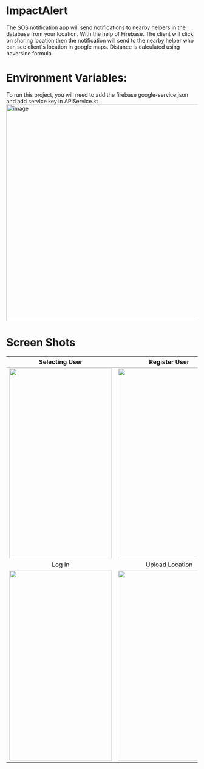 <h1> ImpactAlert</h1> 
The SOS notification app will send notifications to nearby helpers in the database from your location. With the help of Firebase. The client will click on sharing location then the notification will send to the nearby helper who can see client's location in google maps. Distance is calculated using haversine formula.<br/>

<h1>  Environment Variables:</h1> 
To run this project, you will need to add the firebase google-service.json and add service key in APIService.kt
<img width="570" alt="image" src="https://github.com/tejasvb/sos_notification/assets/63836638/aa1d3d57-9fd5-495c-b53a-32447de8f9f2">

<h1> Screen Shots</h1>

| Selecting User  | Register User | Register Helper |
|:--------:|:--------:|:--------:|
|<img src="https://github.com/tejasvb/sos_notification/assets/63836638/321f33d4-672e-48c8-b72d-7bc18d9a6936.jpg"  height="500" width="270" >   | <img src="https://github.com/tejasvb/sos_notification/assets/63836638/958e41ab-f9c6-4826-b788-6484caa2ce58.jpg"  height="500" width="270" > | <img src="https://github.com/tejasvb/sos_notification/assets/63836638/fab988e9-bb99-429b-9d43-7370b575a139.jpg"  height="500" width="270" > | <img src="https://github.com/tejasvb/sos_notification/assets/63836638/e614f032-fd8e-41ff-bfe4-e600708b57ab.png"  height="500" width="270" >|
| Log In |  Upload Location  | Specific Country |
| <img src="https://github.com/tejasvb/sos_notification/assets/63836638/1aa64532-c0a7-4820-b4ef-da14271ed07c.jpg"  height="500" width="270" >   |  <img src="https://github.com/tejasvb/sos_notification/assets/63836638/d16246f1-4c85-40ef-b4c0-e2942cb8148e.jpg"  height="500" width="270" >  | <img src="https://github.com/tejasvb/sos_notification/assets/63836638/7b883de0-1cd0-4ec8-bd28-e017dd0dd4c1"  height="500" width="270" > |<img src="https://github.com/tejasvb/sos_notification/assets/63836638/7b883de0-1cd0-4ec8-bd28-e017dd0dd4c1.png"  height="500" width="270" >|
